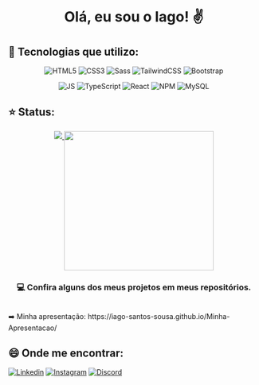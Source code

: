 <h1 align="center">Olá, eu sou o Iago! ✌</h1>
</hr>

## 🏴 Tecnologias que utilizo:
</hr>

<div align="center">
<div style="display: inline_block;">
  
  ![HTML5](https://img.shields.io/badge/HTML5-E34F26?style=for-the-badge&logo=html5&logoColor=white)
  ![CSS3](https://img.shields.io/badge/CSS3-1572B6?style=for-the-badge&logo=css3&logoColor=white)
  ![Sass](https://img.shields.io/badge/Sass-CC6699?style=for-the-badge&logo=sass&logoColor=white)
  ![TailwindCSS](https://img.shields.io/badge/tailwindcss-%2338B2AC.svg?style=for-the-badge&logo=tailwind-css&logoColor=white)
  ![Bootstrap](https://img.shields.io/badge/Bootstrap-563D7C?style=for-the-badge&logo=bootstrap&logoColor=white)


  ![JS](https://img.shields.io/badge/JavaScript-F7DF1E?style=for-the-badge&logo=javascript&logoColor=black)
  ![TypeScript](https://img.shields.io/badge/typescript-%23007ACC.svg?style=for-the-badge&logo=typescript&logoColor=white)
  ![React](https://img.shields.io/badge/React-20232A?style=for-the-badge&logo=react&logoColor=61DAFB)
  ![NPM](https://img.shields.io/badge/NPM-%23CB3837.svg?style=for-the-badge&logo=npm&logoColor=white)
  ![MySQL](https://img.shields.io/badge/MySQL-005C84?style=for-the-badge&logo=mysql&logoColor=white)
</div>
</div>

## ⭐ Status:
</hr>
<div align="center">
<a href="https://github.com/Gurupreet">
  <img align="" src="https://github-readme-stats.vercel.app/api/top-langs/?username=Iago-Santos-Sousa&theme=dracula&hide_langs_below=1" />
</a>
<img align="top" width="300" height="280" src="https://i2.wp.com/allhtaccess.info/wp-content/uploads/2018/03/programming.gif?fit=1281%2C716&ssl=1" />
</div>

<h3 align="center">💻 Confira alguns dos meus projetos em meus repositórios.</h3>
</br>
➡️ Minha apresentação: https://iago-santos-sousa.github.io/Minha-Apresentacao/</p>
<p align=""> </p>
<p align="">

## 😄 Onde me encontrar:
</hr>

[![Linkedin](https://img.shields.io/badge/LinkedIn-0077B5?style=for-the-badge&logo=linkedin&logoColor=white)](https://www.linkedin.com/in/iago-dos-santos-sousa-585026236/)
[![Instagram](https://img.shields.io/badge/Instagram-E4405F?style=for-the-badge&logo=instagram&logoColor=white)](https://www.instagram.com/iago_santos.sousa/)
[![Discord](https://img.shields.io/badge/Discord-7289DA?style=for-the-badge&logo=discord&logoColor=white)](https://discord.com/channels/@me)

